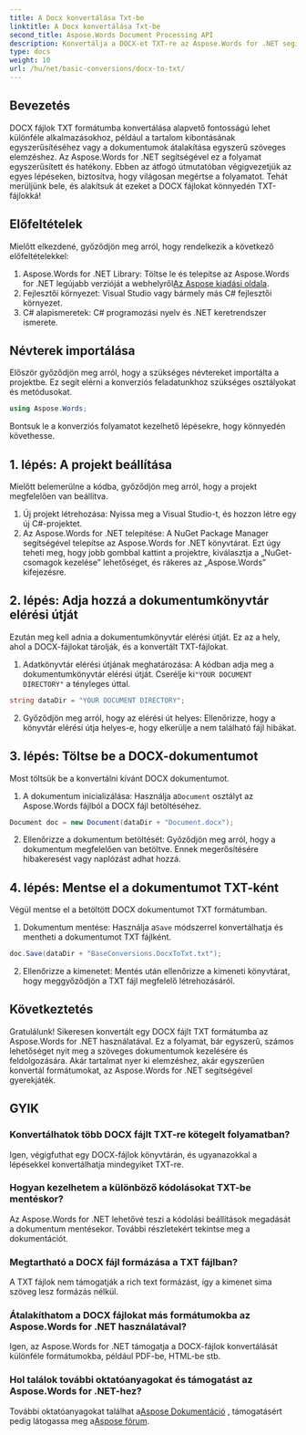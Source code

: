 ```yaml
---
title: A Docx konvertálása Txt-be
linktitle: A Docx konvertálása Txt-be
second_title: Aspose.Words Document Processing API
description: Konvertálja a DOCX-et TXT-re az Aspose.Words for .NET segítségével lépésről lépésre szóló útmutatónkkal. Tanulja meg a dokumentumok hatékony és könnyed átalakítását.
type: docs
weight: 10
url: /hu/net/basic-conversions/docx-to-txt/
---
```

## Bevezetés

DOCX fájlok TXT formátumba konvertálása alapvető fontosságú lehet különféle alkalmazásokhoz, például a tartalom kibontásának egyszerűsítéséhez vagy a dokumentumok átalakítása egyszerű szöveges elemzéshez. Az Aspose.Words for .NET segítségével ez a folyamat egyszerűsített és hatékony. Ebben az átfogó útmutatóban végigvezetjük az egyes lépéseken, biztosítva, hogy világosan megértse a folyamatot. Tehát merüljünk bele, és alakítsuk át ezeket a DOCX fájlokat könnyedén TXT-fájlokká!

## Előfeltételek

Mielőtt elkezdené, győződjön meg arról, hogy rendelkezik a következő előfeltételekkel:

1.  Aspose.Words for .NET Library: Töltse le és telepítse az Aspose.Words for .NET legújabb verzióját a webhelyről[Az Aspose kiadási oldala](https://releases.aspose.com/words/net/).
2. Fejlesztői környezet: Visual Studio vagy bármely más C# fejlesztői környezet.
3. C# alapismeretek: C# programozási nyelv és .NET keretrendszer ismerete.

## Névterek importálása

Először győződjön meg arról, hogy a szükséges névtereket importálta a projektbe. Ez segít elérni a konverziós feladatunkhoz szükséges osztályokat és metódusokat.

```csharp
using Aspose.Words;
```

Bontsuk le a konverziós folyamatot kezelhető lépésekre, hogy könnyedén követhesse.

## 1. lépés: A projekt beállítása

Mielőtt belemerülne a kódba, győződjön meg arról, hogy a projekt megfelelően van beállítva.

1. Új projekt létrehozása: Nyissa meg a Visual Studio-t, és hozzon létre egy új C#-projektet.
2. Az Aspose.Words for .NET telepítése: A NuGet Package Manager segítségével telepítse az Aspose.Words for .NET könyvtárat. Ezt úgy teheti meg, hogy jobb gombbal kattint a projektre, kiválasztja a „NuGet-csomagok kezelése” lehetőséget, és rákeres az „Aspose.Words” kifejezésre.

## 2. lépés: Adja hozzá a dokumentumkönyvtár elérési útját

Ezután meg kell adnia a dokumentumkönyvtár elérési útját. Ez az a hely, ahol a DOCX-fájlokat tárolják, és a konvertált TXT-fájlokat.

1.  Adatkönyvtár elérési útjának meghatározása: A kódban adja meg a dokumentumkönyvtár elérési útját. Cserélje ki`"YOUR DOCUMENT DIRECTORY"` a tényleges úttal.

```csharp
string dataDir = "YOUR DOCUMENT DIRECTORY";
```

2. Győződjön meg arról, hogy az elérési út helyes: Ellenőrizze, hogy a könyvtár elérési útja helyes-e, hogy elkerülje a nem található fájl hibákat.

## 3. lépés: Töltse be a DOCX-dokumentumot

Most töltsük be a konvertálni kívánt DOCX dokumentumot.

1.  A dokumentum inicializálása: Használja a`Document` osztályt az Aspose.Words fájlból a DOCX fájl betöltéséhez.

```csharp
Document doc = new Document(dataDir + "Document.docx");
```

2. Ellenőrizze a dokumentum betöltését: Győződjön meg arról, hogy a dokumentum megfelelően van betöltve. Ennek megerősítésére hibakeresést vagy naplózást adhat hozzá.

## 4. lépés: Mentse el a dokumentumot TXT-ként

Végül mentse el a betöltött DOCX dokumentumot TXT formátumban.

1.  Dokumentum mentése: Használja a`Save` módszerrel konvertálhatja és mentheti a dokumentumot TXT fájlként.

```csharp
doc.Save(dataDir + "BaseConversions.DocxToTxt.txt");
```

2. Ellenőrizze a kimenetet: Mentés után ellenőrizze a kimeneti könyvtárat, hogy meggyőződjön a TXT fájl megfelelő létrehozásáról.

## Következtetés

Gratulálunk! Sikeresen konvertált egy DOCX fájlt TXT formátumba az Aspose.Words for .NET használatával. Ez a folyamat, bár egyszerű, számos lehetőséget nyit meg a szöveges dokumentumok kezelésére és feldolgozására. Akár tartalmat nyer ki elemzéshez, akár egyszerűen konvertál formátumokat, az Aspose.Words for .NET segítségével gyerekjáték.

## GYIK

### Konvertálhatok több DOCX fájlt TXT-re kötegelt folyamatban?

Igen, végigfuthat egy DOCX-fájlok könyvtárán, és ugyanazokkal a lépésekkel konvertálhatja mindegyiket TXT-re.

### Hogyan kezelhetem a különböző kódolásokat TXT-be mentéskor?

Az Aspose.Words for .NET lehetővé teszi a kódolási beállítások megadását a dokumentum mentésekor. További részletekért tekintse meg a dokumentációt.

### Megtartható a DOCX fájl formázása a TXT fájlban?

A TXT fájlok nem támogatják a rich text formázást, így a kimenet sima szöveg lesz formázás nélkül.

### Átalakíthatom a DOCX fájlokat más formátumokba az Aspose.Words for .NET használatával?

Igen, az Aspose.Words for .NET támogatja a DOCX-fájlok konvertálását különféle formátumokba, például PDF-be, HTML-be stb.

### Hol találok további oktatóanyagokat és támogatást az Aspose.Words for .NET-hez?

 További oktatóanyagokat találhat a[Aspose Dokumentáció](https://reference.aspose.com/words/net/) , támogatásért pedig látogassa meg a[Aspose fórum](https://forum.aspose.com/c/words/8).

